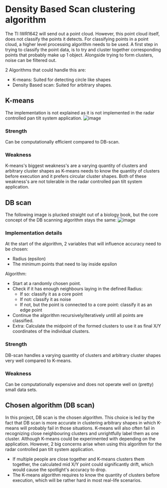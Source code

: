 # Density Based Scan clustering algorithm
The TI IWR1642 will send out a point cloud. However, this point cloud itself, does not classify the points it detects.
For classifying points in a point cloud, a higher level processing algorithm needs to be used.
A first step in trying to classify the point data, is to try and cluster together corresponding points that probably make up 1 object.
Alongside trying to form clusters, noise can be filtered out.

2 Algorithms that could handle this are:
- K-means: Suited for detecting circle like shapes
- Density Based scan: Suited for arbitrary shapes.

## K-means
The implementation is not explained as it is not implemented in the radar controlled pan tilt system application.
![image](https://github.com/user-attachments/assets/6aed2e5e-4ee4-4b0e-8519-db4b059a192f)
### Strength
Can be computationally efficient compared to DB-scan.
### Weakness
K-means's biggest weakness's are a varying quantity of clusters and arbitrary cluster shapes as K-means
needs to know the quantity of clusters before execution and it prefers circular cluster shapes.
Both of these weakness's are not tolerable in the radar controlled pan tilt system application.

## DB scan
The following image is plucked straight out of a biology book, but the core concept of the DB scanning algorithm stays the same:
![image](https://github.com/user-attachments/assets/fd6cef1f-b191-4788-915b-68cd43f0e5b5)

### Implementation details
At the start of the algorithm, 2 variables that will influence accuracy need to be chosen:
- Radius (epsilon)
- The minimum points that need to lay inside epsilon

Algorithm:
- Start at a randomly chosen point.
- Check if it has enough neighbours laying in the defined Radius:
  - If so: classify it as a core point
  - If not: classify it as noise
  - If not, but the point is connected to a core point: classify it as an edge point
- Continue the algorithm recursively/iteratively untill all points are classified.
- Extra: Calculate the midpoint of the formed clusters to use it as final X/Y coordinates of the individual clusters.
### Strength
DB-scan handles a varying quantity of clusters and arbitrary cluster shapes very well compared to K-means.
### Weakness
Can be computationally expensive and does not operate well on (pretty) small data sets.

## Chosen algorithm (DB scan)
In this project, DB scan is the chosen algorithm. This choice is led by the fact that DB scan is more accurate in clustering
arbitrary shapes in which K-means will probably fail in those situations.
K-means will also often fail in recognizing close neighbouring clusters and unrightfully label them as one cluster.
Although K-means could be experimented with depending on the application.
However, 2 big concerns arise when using this algorithm for the radar controlled pan tilt system application.
- If multiple people are close together and K-means clusters them together, the calculated mid X/Y point could significantly drift, which would cause the spotlight's accuracy to drop.
- The K-means algorithm requires to know the quantity of clusters before execution, which will be rather hard in most real-life scenarios.
